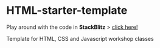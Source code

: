 # HTML-starter-template

Play around with the code in **StackBlitz** > [click here!](https://stackblitz.com/github//davidvandenbor/html-starter-template)

Template for HTML, CSS and Javascript workshop classes
